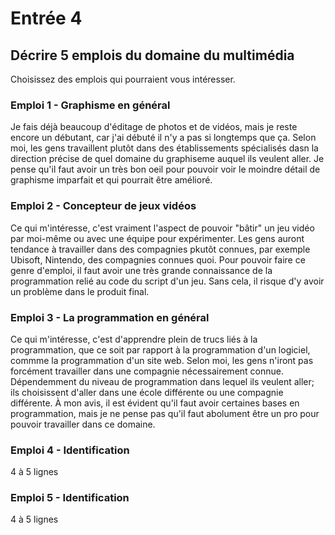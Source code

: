 # Entrée 4
## Décrire 5 emplois du domaine du multimédia
Choisissez des emplois qui pourraient vous intéresser. 

### Emploi 1 - Graphisme en général

Je fais déjà beaucoup d'éditage de photos et de vidéos, mais je reste encore un débutant, car j'ai débuté il n'y a pas si longtemps que ça. Selon moi, les gens travaillent plutôt dans des établissements spécialisés dasn la direction précise de quel domaine du graphiseme auquel ils veulent aller. Je pense qu'il faut avoir un très bon oeil pour pouvoir voir le moindre détail de graphisme imparfait et qui pourrait être amélioré.    

### Emploi 2 - Concepteur de jeux vidéos
Ce qui m'intéresse, c'est vraiment l'aspect de pouvoir "bâtir" un jeu vidéo par moi-même ou avec une équipe pour expérimenter. Les gens auront tendance à travailler dans des compagnies pkutôt connues, par exemple Ubisoft, Nintendo, des compagnies connues quoi. Pour pouvoir faire ce genre d'emploi, il faut avoir une très grande connaissance de la programmation relié au code du script d'un jeu. Sans cela, il risque d'y avoir un problème dans le produit final.

### Emploi 3 - La programmation en général
Ce qui m'intéresse, c'est d'apprendre plein de trucs liés à la programmation, que ce soit par rapport à la programmation d'un logiciel, commme la programmation d'un site web. Selon moi, les gens n'iront pas forcément travailler dans une compagnie nécessairement connue. Dépendemment du niveau de programmation dans lequel ils veulent aller; ils choisissent d'aller dans une école différente ou une compagnie différente. À mon avis, il est évident qu'il faut avoir certaines bases en programmation, mais je ne pense pas qu'il faut abolument être un pro pour pouvoir travailler dans ce domaine. 

### Emploi 4 - Identification
4 à 5 lignes

### Emploi 5 - Identification
4 à 5 lignes


